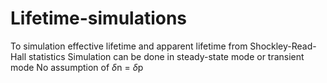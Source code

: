 # Lifetime-simulations
To simulation effective lifetime and apparent lifetime from Shockley-Read-Hall statistics
Simulation can be done in steady-state mode or transient mode
No assumption of $\delta$n = $\delta$p
